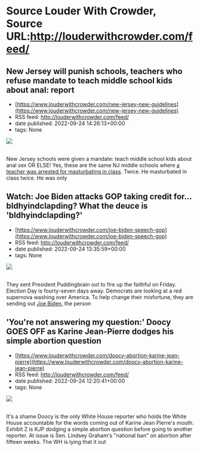 # Source Louder With Crowder, Source URL:http://louderwithcrowder.com/feed/

## New Jersey will punish schools, teachers who refuse mandate to teach middle school kids about anal: report
 - [https://www.louderwithcrowder.com/new-jersey-new-guidelines](https://www.louderwithcrowder.com/new-jersey-new-guidelines)
 - RSS feed: http://louderwithcrowder.com/feed/
 - date published: 2022-09-24 14:26:13+00:00
 - tags: None

<img src="https://www.louderwithcrowder.com/media-library/image.jpg?id=31816170&amp;width=1200&amp;height=800&amp;coordinates=11%2C0%2C12%2C0" /><br /><br /><p>New Jersey schools were given a mandate: teach middle school kids about anal sex OR ELSE! Yes, these are the same NJ middle schools where <a href="https://www.louderwithcrowder.com/new-jersey-substitute-teacher-arrested" target="_blank">a teacher was arrested for masturbating in class</a>. Twice. He masturbated in class twice. He was only

## Watch: Joe Biden attacks GOP taking credit for... bldhyindclapding? What the deuce is 'bldhyindclapding?'
 - [https://www.louderwithcrowder.com/joe-biden-speech-gop](https://www.louderwithcrowder.com/joe-biden-speech-gop)
 - RSS feed: http://louderwithcrowder.com/feed/
 - date published: 2022-09-24 13:35:59+00:00
 - tags: None

<img src="https://www.louderwithcrowder.com/media-library/image.png?id=31816116&amp;width=1200&amp;height=800&amp;coordinates=24%2C0%2C0%2C0" /><br /><br /><p>They sent President Puddingbrain out to fire up the faithful on Friday. Election Day is fourty-seven days away. Democrats are looking at a red supernova washing over America. To help change their misfortune, they are sending out <a href="https://www.louderwithcrowder.com/mike-rowe-biden-rowe-cooke" target="_blank">Joe Biden</a>, the person

## 'You're not answering my question:' Doocy GOES OFF as Karine Jean-Pierre dodges his simple abortion question
 - [https://www.louderwithcrowder.com/doocy-abortion-karine-jean-pierre](https://www.louderwithcrowder.com/doocy-abortion-karine-jean-pierre)
 - RSS feed: http://louderwithcrowder.com/feed/
 - date published: 2022-09-24 12:20:41+00:00
 - tags: None

<img src="https://www.louderwithcrowder.com/media-library/image.png?id=31816065&amp;width=1200&amp;height=800&amp;coordinates=0%2C0%2C24%2C0" /><br /><br /><p>It's a shame Doocy is the only White House reporter who holds the White House accountable for the words coming out of Karine Jean Pierre's mouth. Exhibit Z is KJP dodging a simple abortion question before going to another reporter. At issue is Sen. Lindsey Graham's "national ban" on abortion after fifteen weeks. The WH is lying that it out
